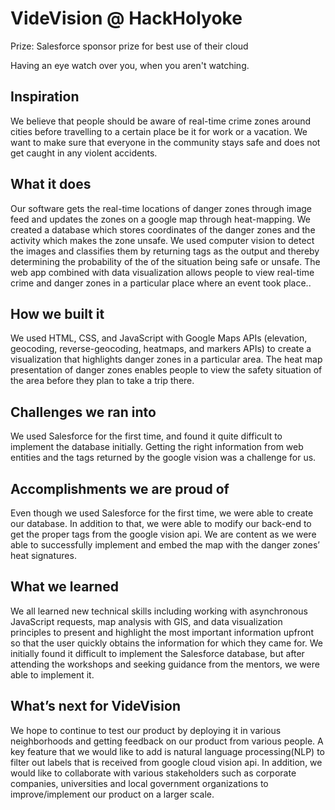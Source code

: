 # VideVision @ HackHolyoke 

Prize: Salesforce sponsor prize for best use of their cloud

Having an eye watch over you, when you aren't watching.

## Inspiration
We believe that people should be aware of real-time crime zones around cities before travelling to a certain place be it for work or a vacation. We want to make sure that everyone in the community stays safe and does not get caught in any violent accidents.  

## What it does
Our software gets the real-time locations of danger zones through image feed and updates the zones on a google map through heat-mapping. We created a database which stores coordinates of the danger zones and the activity which makes the zone unsafe. We used computer vision to detect the images and classifies them by returning tags as the output and thereby determining the probability of the of the situation being safe or unsafe. The web app combined with data visualization allows people to view real-time crime and danger zones in a particular place where an event took place..

## How we built it
We used HTML, CSS, and JavaScript with Google Maps APIs (elevation, geocoding, reverse-geocoding, heatmaps, and markers APIs) to create a visualization that highlights danger zones in a particular area. The heat map presentation of danger zones enables people to view the safety situation of the area before they plan to take a trip there.

## Challenges we ran into
We used Salesforce for the first time, and found it quite difficult to implement the database initially. Getting the right information from web entities and the tags returned by the google vision was a challenge for us.

## Accomplishments we are proud of
Even though we used Salesforce for the first time, we were able to create our database. In addition to that, we were able to modify our back-end to get the proper tags from the google vision api. We are content as we were able to successfully implement and embed the map with the danger zones’ heat signatures. 

## What we learned
We all learned new technical skills including working with asynchronous JavaScript requests, map analysis with GIS, and data visualization principles to present and highlight the most important information upfront so that the user quickly obtains the information for which they came for. We initially found it difficult to implement the Salesforce database, but after attending the workshops and seeking guidance from the mentors, we were able to implement it.

## What’s next for VideVision
We hope to continue to test our product by deploying it in various neighborhoods and getting feedback on our product from various people. A key feature that we would like to add is natural language processing(NLP) to filter out labels that is received from google cloud vision api. In addition, we would like to collaborate with various stakeholders such as corporate companies, universities and local government organizations to improve/implement our product on a larger scale. 
